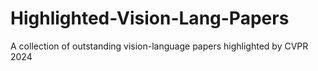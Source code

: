# Highlighted-Vision-Lang-Papers
A collection of outstanding vision-language papers highlighted by CVPR 2024
